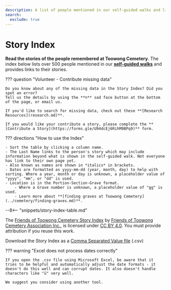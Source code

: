 ```yaml
---
description: A list of people mentioned in our self-guided walks and links to their stories 
search:
  exclude: true
---
```


<script type="application/ld+json">
{
  "@context":"https://schema.org/",
  "@type":"Dataset",
  "name":"Friends of Toowong Cemetery Story Index",
  "description":"People mentioned in Friends of Toowong Cemetery stories",
  "url":"https://1871fotc.github.io/fotc/story/", 
  "alternateName": "Toowong Cemetery Story Index",
  "keywords":[
     "Cemetery",
     "Grave",
     "Person",
     "Story",
     "Biography"
  ],
  "license" : "https://creativecommons.org/licenses/by/4.0/",
  "isAccessibleForFree" : true,
  "creator":{
     "@type":"Organization",
     "url": "https://1871fotc.github.io/fotc/",
     "name": "Friends of Toowong Cemetery Association Inc.",
     "logo": "https://1871fotc.github.io/fotc/assets/fotc.png",
     "contactPoint":{
        "@type":"ContactPoint",
        "contactType": "customer service",
        "email": "mailto:inquiries@fotc.org.au"
     }
  },
  "distribution":[
     {
        "@type":"DataDownload",
        "encodingFormat":"CSV",
        "contentUrl":"https://1871fotc.github.io/fotc/assets/data/story-index.csv"
     }
  ],
  "temporalCoverage" : "1871-01-03/..",
  "spatialCoverage":"Toowong Cemetery, Brisbane, Queensland, Australia"
}
</script>


# Story Index

**Read the stories of the people remembered at Toowong Cemetery**. The index below lists over 500 people mentioned in our **[self-guided walks](../walks/index.md)** and provides links to their stories. 


??? question "Volunteer - Contribute missing data"

    Do you know about any of the missing data in the Story Index? Did you spot an error? 
    Tell us the details by using the **☹︎** sad face button at the bottom of the page, or email us. 

    If you'd like to search for missing data, check out these **[Research Resources](research.md)**.
    
    If you would like your contribute a story, please complete the **[Contribute a Story](https://forms.gle/U94dcEj6RihM9BPq9)** form.
    
??? directions "How to use the Index" 

    - Sort the table by clicking a column name.
    - The Last Name links to the person's story which may include information beyond what is shown in the self-guided walk. Not everyone has link to their own page yet.
    - Also known as names are shown in *italics* in brackets. 
    - Dates are formatted as yyyy-mm-dd (year, month, day) to help with sorting. Where a year, month or day is unknown, a placeholder value of "yyyy", "mm", or "dd" is used.
    - Location is in the Portion-Section-Grave format.
        - Where a Grave number is unknown, a placeholder value of "gg" is used. 
        - Learn more about **[finding graves at Toowong Cemetery](../cemetery/finding-graves.md)**.

--8<-- "snippets/story-index-table.md"

The [Friends of Toowong Cemetery Story Index](index.md) by [Friends of Toowong Cemetery Association Inc.](../index.md), is licensed under [CC BY 4.0](https://creativecommons.org/licenses/by/4.0/). You must provide attribution if you reuse this work.

Download the Story Index as a <a href="../assets/data/story-index.csv" download>Comma Separated Value file</a> (.csv) 


??? warning "Excel does not process dates correctly"

    If you open the .csv file using Microsoft Excel, be aware that it tries to be helpful and automatically adjust the date formats - it doesn't do this well and can corrupt dates. It also doesn't handle characters like "ü" very well.
    
    We suggest you consider using another tool.
    
<!--
or [Tabular Data Package](../assets/data/story-index.zip) (.zip). 
-->
